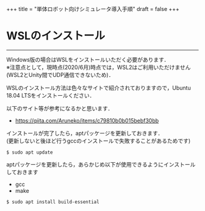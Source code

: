 +++
title = "単体ロボット向けシミュレータ導入手順"
draft = false
+++

# WSLのインストール

------

Windows版の場合はWSLをインストールいただく必要があります．  
※注意点として，現時点(2020/6月)時点では，WSL2はご利用いただけません(WSL2とUnity間でUDP通信できないため)．

WSLのインストール方法は色々なサイトで紹介されておりますので，Ubuntu 18.04 LTSをインストールください．

以下のサイト等が参考になるかと思います．

- https://qiita.com/Aruneko/items/c79810b0b015bebf30bb

インストールが完了したら，aptパッケージを更新しておきます．  
(更新しないと後ほど行うgccのインストールで失敗することがあるためです)  

```
$ sudo apt update
```

aptパッケージを更新したら，あらかじめ以下が使用できるようにインストールしておきます
- gcc
- make

```
$ sudo apt install build-essential
```
